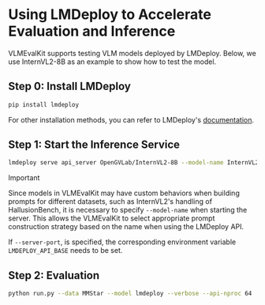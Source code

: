 # Using LMDeploy to Accelerate Evaluation and Inference

VLMEvalKit supports testing VLM models deployed by LMDeploy. Below, we use InternVL2-8B as an example to show how to test the model.

## Step 0: Install LMDeploy

```bash
pip install lmdeploy
```
For other installation methods, you can refer to LMDeploy's [documentation](https://github.com/InternLM/lmdeploy).

## Step 1: Start the Inference Service

```bash
lmdeploy serve api_server OpenGVLab/InternVL2-8B --model-name InternVL2-8B
```
> [!IMPORTANT]
> Since models in VLMEvalKit may have custom behaviors when building prompts for different datasets, such as InternVL2's handling of HallusionBench, it is necessary to specify `--model-name` when starting the server. This allows the VLMEvalKit to select appropriate prompt construction strategy based on the name when using the LMDeploy API.
>
> If `--server-port`, is specified, the corresponding environment variable `LMDEPLOY_API_BASE` needs to be set.


## Step 2: Evaluation

```bash
python run.py --data MMStar --model lmdeploy --verbose --api-nproc 64
```
